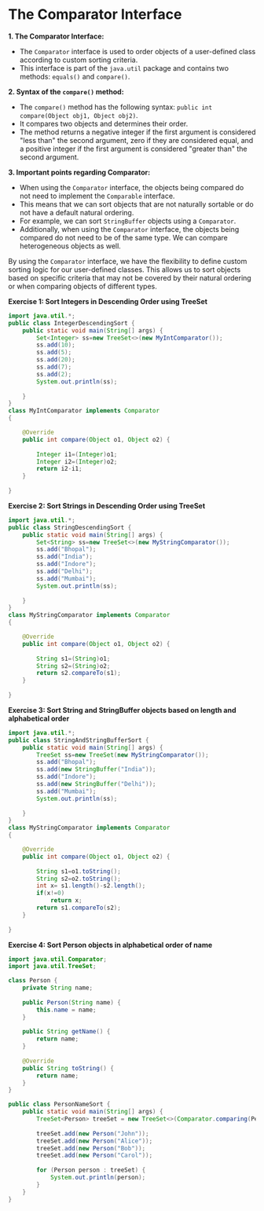 # The Comparator Interface

**1. The Comparator Interface:**

   - The `Comparator` interface is used to order objects of a user-defined class according to custom sorting criteria.
   - This interface is part of the `java.util` package and contains two methods: `equals()` and `compare()`.

**2. Syntax of the `compare()` method:**

   - The `compare()` method has the following syntax: `public int compare(Object obj1, Object obj2)`.
   - It compares two objects and determines their order.
   - The method returns a negative integer if the first argument is considered "less than" the second argument, zero if they are considered equal, and a positive integer if the first argument is considered "greater than" the second argument.

**3. Important points regarding Comparator:**

   - When using the `Comparator` interface, the objects being compared do not need to implement the `Comparable` interface.
   - This means that we can sort objects that are not naturally sortable or do not have a default natural ordering.
   - For example, we can sort `StringBuffer` objects using a `Comparator`.
   - Additionally, when using the `Comparator` interface, the objects being compared do not need to be of the same type. We can compare heterogeneous objects as well.

By using the `Comparator` interface, we have the flexibility to define custom sorting logic for our user-defined classes. This allows us to sort objects based on specific criteria that may not be covered by their natural ordering or when comparing objects of different types.


**Exercise 1: Sort Integers in Descending Order using TreeSet**
```java
import java.util.*;
public class IntegerDescendingSort {
    public static void main(String[] args) {
        Set<Integer> ss=new TreeSet<>(new MyIntComparator());
        ss.add(10);
        ss.add(5);
        ss.add(20);
        ss.add(7);
        ss.add(2);
        System.out.println(ss);
        
    }
}
class MyIntComparator implements Comparator
{

    @Override
    public int compare(Object o1, Object o2) {
        
        Integer i1=(Integer)o1;
        Integer i2=(Integer)o2;
        return i2-i1;
    }
    
}
```

**Exercise 2: Sort Strings in Descending Order using TreeSet**
```java
import java.util.*;
public class StringDescendingSort {
    public static void main(String[] args) {
        Set<String> ss=new TreeSet<>(new MyStringComparator());
        ss.add("Bhopal");
        ss.add("India");
        ss.add("Indore");
        ss.add("Delhi");
        ss.add("Mumbai");
        System.out.println(ss);
        
    }
}
class MyStringComparator implements Comparator
{

    @Override
    public int compare(Object o1, Object o2) {
        
        String s1=(String)o1;
        String s2=(String)o2;
        return s2.compareTo(s1);
    }
    
}
```

**Exercise 3: Sort String and StringBuffer objects based on length and alphabetical order**
```java
import java.util.*;
public class StringAndStringBufferSort {
    public static void main(String[] args) {
        TreeSet ss=new TreeSet(new MyStringComparator());
        ss.add("Bhopal");
        ss.add(new StringBuffer("India"));
        ss.add("Indore");
        ss.add(new StringBuffer("Delhi"));
        ss.add("Mumbai");
        System.out.println(ss);
        
    }
}
class MyStringComparator implements Comparator
{

    @Override
    public int compare(Object o1, Object o2) {
        
        String s1=o1.toString();
        String s2=o2.toString();
        int x= s1.length()-s2.length();
        if(x!=0)
            return x;
        return s1.compareTo(s2);
    }
    
}
```

**Exercise 4: Sort Person objects in alphabetical order of name**
```java
import java.util.Comparator;
import java.util.TreeSet;

class Person {
    private String name;
    
    public Person(String name) {
        this.name = name;
    }
    
    public String getName() {
        return name;
    }
    
    @Override
    public String toString() {
        return name;
    }
}

public class PersonNameSort {
    public static void main(String[] args) {
        TreeSet<Person> treeSet = new TreeSet<>(Comparator.comparing(Person::getName));
        
        treeSet.add(new Person("John"));
        treeSet.add(new Person("Alice"));
        treeSet.add(new Person("Bob"));
        treeSet.add(new Person("Carol"));
        
        for (Person person : treeSet) {
            System.out.println(person);
        }
    }
}
```
